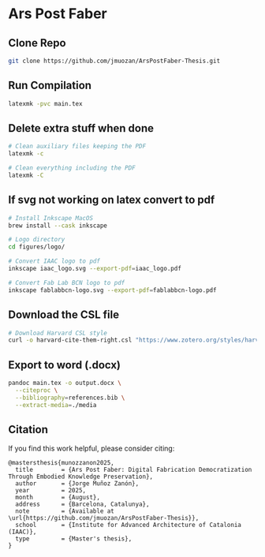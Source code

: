 # Ars Post Faber

## Clone Repo

```bash
git clone https://github.com/jmuozan/ArsPostFaber-Thesis.git
```

## Run Compilation

```bash
latexmk -pvc main.tex
```

## Delete extra stuff when done

```bash
# Clean auxiliary files keeping the PDF
latexmk -c

# Clean everything including the PDF
latexmk -C
```

## If svg not working on latex convert to pdf

```bash
# Install Inkscape MacOS
brew install --cask inkscape

# Logo directory
cd figures/logo/

# Convert IAAC logo to pdf
inkscape iaac_logo.svg --export-pdf=iaac_logo.pdf

# Convert Fab Lab BCN logo to pdf
inkscape fablabbcn-logo.svg --export-pdf=fablabbcn-logo.pdf
```

## Download the CSL file
```bash
# Download Harvard CSL style
curl -o harvard-cite-them-right.csl "https://www.zotero.org/styles/harvard-cite-them-right"
```

## Export to word (.docx)

```bash
pandoc main.tex -o output.docx \
  --citeproc \
  --bibliography=references.bib \
  --extract-media=./media
```

## Citation

If you find this work helpful, please consider citing:

```
@mastersthesis{munozzanon2025,
  title        = {Ars Post Faber: Digital Fabrication Democratization Through Embodied Knowledge Preservation},
  author       = {Jorge Muñoz Zanón},
  year         = 2025,
  month        = {August},
  address      = {Barcelona, Catalunya},
  note         = {Available at \url{https://github.com/jmuozan/ArsPostFaber-Thesis}},
  school       = {Institute for Advanced Architecture of Catalonia (IAAC)},
  type         = {Master's thesis},
}
```


<!--
```bash
pandoc main.tex -o output.docx
```
-->